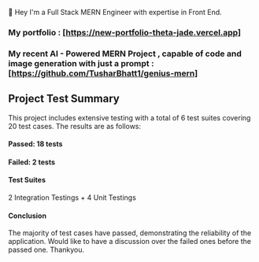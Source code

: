 🚀 Hey I'm a Full Stack MERN Engineer with expertise in Front End.
### My portfolio : [https://new-portfolio-theta-jade.vercel.app]
### My recent AI - Powered MERN Project , capable of code and image generation with just a prompt : [https://github.com/TusharBhatt1/genius-mern]

## Project Test Summary
This project includes extensive testing with a total of 6 test suites covering 20 test cases. The results are as follows:

#### Passed: 18 tests
#### Failed: 2 tests

#### Test Suites
2 Integration Testings + 4 Unit Testings


#### Conclusion
The majority of test cases have passed, demonstrating the reliability of the application. Would like to have a discussion over the failed ones before the passed one.
Thankyou.
